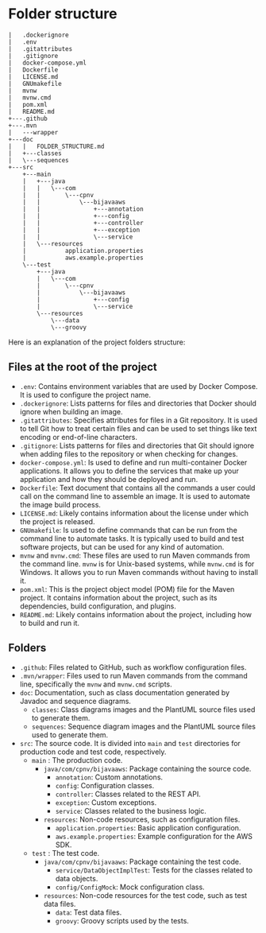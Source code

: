# Folder structure

```text
|   .dockerignore
|   .env
|   .gitattributes
|   .gitignore
|   docker-compose.yml
|   Dockerfile
|   LICENSE.md
|   GNUmakefile
|   mvnw
|   mvnw.cmd
|   pom.xml
|   README.md
+---.github
+---.mvn
|   ---wrapper
+---doc
|   |   FOLDER_STRUCTURE.md
|   +---classes
|   \---sequences
+---src
    +---main
    |   +---java
    |   |   \---com
    |   |       \---cpnv
    |   |           \---bijavaaws
    |   |               +---annotation
    |   |               +---config
    |   |               +---controller
    |   |               +---exception
    |   |               \---service
    |   \---resources
    |           application.properties
    |           aws.example.properties
    \---test
        +---java
        |   \---com
        |       \---cpnv
        |           \---bijavaaws
        |               +---config
        |               \---service
        \---resources
            \---data
            \---groovy
```

Here is an explanation of the project folders structure:

## Files at the root of the project

- `.env`: Contains environment variables that are used by Docker Compose. It is used to configure the project name.
- `.dockerignore`: Lists patterns for files and directories that Docker should ignore when building an image.
- `.gitattributes`: Specifies attributes for files in a Git repository. It is used to tell Git how to treat
  certain files and can be used to set things like text encoding or end-of-line characters.
- `.gitignore`: Lists patterns for files and directories that Git should ignore when adding files to the
  repository or when checking for changes.
- `docker-compose.yml`: Is used to define and run multi-container Docker applications. It allows you to define
  the services that make up your application and how they should be deployed and run.
- `Dockerfile`: Text document that contains all the commands a user could call on the command line to
  assemble an image. It is used to automate the image build process.
- `LICENSE.md`: Likely contains information about the license under which the project is released.
- `GNUmakefile`: Is used to define commands that can be run from the command line to automate tasks. It is
  typically used to build and test software projects, but can be used for any kind of automation.
- `mvnw` and `mvnw.cmd`: These files are used to run Maven commands from the command line. `mvnw` is for Unix-based
  systems, while `mvnw.cmd` is for Windows. It allows you to run Maven commands without having to install it.
- `pom.xml`: This is the project object model (POM) file for the Maven project. It contains information about the
  project, such as its dependencies, build configuration, and plugins.
- `README.md`: Likely contains information about the project, including how to build and run it.

## Folders

- `.github`: Files related to GitHub, such as workflow configuration files.
- `.mvn/wrapper`: Files used to run Maven commands from the command line, specifically
  the `mvnw` and `mvnw.cmd` scripts.
- `doc`: Documentation, such as class documentation generated by Javadoc and
  sequence diagrams.
    - `classes`: Class diagrams images and the PlantUML source files used to generate them.
    - `sequences`: Sequence diagram images and the PlantUML source files used to generate them.
- `src`: The source code. It is divided into `main` and `test` directories for
  production code and test code, respectively.
    - `main` : The production code.
        - `java/com/cpnv/bijavaaws`: Package containing the source code.
            - `annotation`: Custom annotations.
            - `config`: Configuration classes.
            - `controller`: Classes related to the REST API.
            - `exception`: Custom exceptions.
            - `service`: Classes related to the business logic.
        - `resources`: Non-code resources, such as configuration files.
            - `application.properties`: Basic application configuration.
            - `aws.example.properties`: Example configuration for the AWS SDK.
    - `test` : The test code.
        - `java/com/cpnv/bijavaaws`: Package containing the test code.
            - `service/DataObjectImplTest`: Tests for the classes related to data objects.
            - `config/ConfigMock`: Mock configuration class.
        - `resources`: Non-code resources for the test code, such as test data files.
            - `data`: Test data files.
            - `groovy`: Groovy scripts used by the tests.
